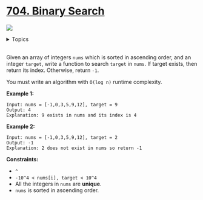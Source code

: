 # [704. Binary Search]()

![](https://img.shields.io/badge/Difficulty-Easy-green.svg)


<details>
<summary>Topics</summary>

* [`Array`](https://leetcode.com/tag/array/)
* [`Binary Search`](https://leetcode.com/tag/binary-search/)

</details>
<br />

Given an array of integers `nums` which is sorted in ascending order, and an integer `target`, write a function to search `target` in `nums`. If target exists, then return its index. Otherwise, return `-1`.

You must write an algorithm with `O(log n)` runtime complexity.


**Example 1:**

```
Input: nums = [-1,0,3,5,9,12], target = 9
Output: 4
Explanation: 9 exists in nums and its index is 4
```

**Example 2:**

```
Input: nums = [-1,0,3,5,9,12], target = 2
Output: -1
Explanation: 2 does not exist in nums so return -1
```

**Constraints:**

 + `^`
 + `-10^4 < nums[i], target < 10^4`
 + All the integers in `nums` are **unique**.
 + `nums` is sorted in ascending order.
